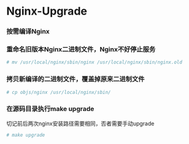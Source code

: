 Nginx-Upgrade
=============

### 按需编译Nginx

### 重命名旧版本Nginx二进制文件，Nginx不好停止服务

```sh
# mv /usr/local/nginx/sbin/nginx /usr/local/nginx/sbin/nginx.old
```

### 拷贝新编译的二进制文件，覆盖掉原来二进制文件

```sh
# cp objs/nginx /usr/local/nginx/sbin/
```

### 在源码目录执行make upgrade

切记前后两次nginx安装路径需要相同，否者需要手动upgrade

```sh
# make upgrade
```
